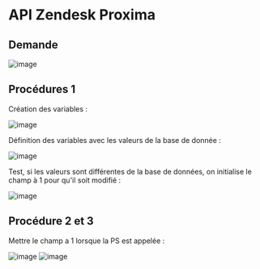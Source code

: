 # API Zendesk Proxima

## Demande 

![image](https://github.com/MathisCastell/stage-2-api-zendesk-proxima/assets/148212506/fb5c2ec9-415a-4f3a-b88c-09414faee384)

## Procédures 1

Création des variables :

![image](https://github.com/MathisCastell/stage-2-api-zendesk-proxima/assets/148212506/381b6598-a41c-4874-8a73-709508751d64)

Définition des variables avec les valeurs de la base de donnée :

![image](https://github.com/MathisCastell/stage-2-api-zendesk-proxima/assets/148212506/34c3a50b-8565-4b75-a715-7ddc0565fdcf)

Test, si les valeurs sont différentes de la base de données, on initialise le champ à 1 pour qu'il soit modifié :

![image](https://github.com/MathisCastell/stage-2-api-zendesk-proxima/assets/148212506/4894e8a9-dee9-4da7-a3b5-2e9b9072bded)


## Procédure 2 et 3

Mettre le champ a 1 lorsque la PS est appelée :

![image](https://github.com/MathisCastell/stage-2-api-zendesk-proxima/assets/148212506/631a0bae-d506-4666-8d5f-2bfe2af8f209)
![image](https://github.com/MathisCastell/stage-2-api-zendesk-proxima/assets/148212506/4a7d33a3-5f1f-48b1-aa45-cc344ca92fc6)
